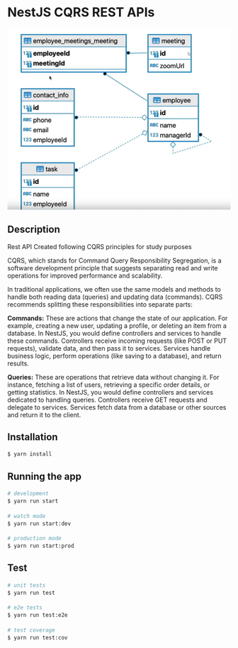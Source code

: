# NestJS CQRS REST APIs

![Database example](./database_example.png)

## Description

Rest API Created following CQRS principles for study purposes

CQRS, which stands for Command Query Responsibility Segregation, is a software development principle that suggests separating read and write operations for improved performance and scalability.

In traditional applications, we often use the same models and methods to handle both reading data (queries) and updating data (commands). CQRS recommends splitting these responsibilities into separate parts:

**Commands:** These are actions that change the state of our application. For example, creating a new user, updating a profile, or deleting an item from a database. In NestJS, you would define controllers and services to handle these commands. Controllers receive incoming requests (like POST or PUT requests), validate data, and then pass it to services. Services handle business logic, perform operations (like saving to a database), and return results.

**Queries:** These are operations that retrieve data without changing it. For instance, fetching a list of users, retrieving a specific order details, or getting statistics. In NestJS, you would define controllers and services dedicated to handling queries. Controllers receive GET requests and delegate to services. Services fetch data from a database or other sources and return it to the client.

## Installation

```bash
$ yarn install
```

## Running the app

```bash
# development
$ yarn run start

# watch mode
$ yarn run start:dev

# production mode
$ yarn run start:prod
```

## Test

```bash
# unit tests
$ yarn run test

# e2e tests
$ yarn run test:e2e

# test coverage
$ yarn run test:cov
```